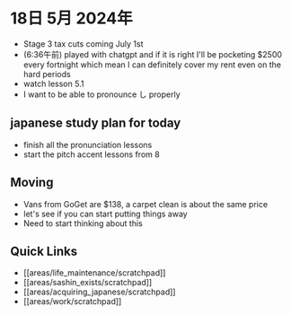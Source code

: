 # 18日 5月 2024年
- Stage 3 tax cuts coming July 1st
- (6:36午前) played with chatgpt and if it is right I'll be pocketing $2500 every fortnight which mean I can definitely cover my rent even on the hard periods
- watch lesson 5.1
- I want to be able to pronounce し properly


## japanese study plan for today
- finish all the pronunciation lessons
- start the pitch accent lessons from 8

## Moving 
- Vans from GoGet are $138, a carpet clean is about the same price
 - let's see if you can start putting things away
- Need to start thinking about this


## Quick Links
- [[areas/life_maintenance/scratchpad]]
- [[areas/sashin_exists/scratchpad]]
- [[areas/acquiring_japanese/scratchpad]]
- [[areas/work/scratchpad]]
